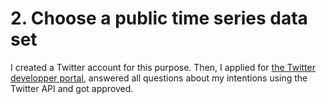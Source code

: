 # 2. Choose a public time series data set

I created a Twitter account for this purpose.
Then, I applied for [the Twitter developper portal](https://developer.twitter.com/), answered all questions about my intentions using the Twitter API and got approved.